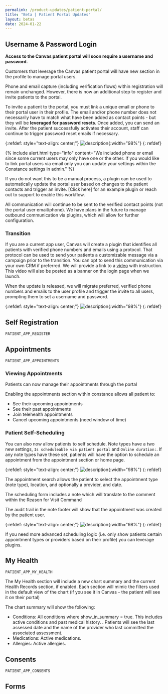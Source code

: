 ```yaml
---
permalink: /product-updates/patient-portal/
title: "Beta | Patient Portal Updates"
layout: betas
date: 2024-01-22
---
```


## Username & Password Login
**Access to the Canvas patient portal will soon require a username and password.**

Customers that leverage the Canvas patient portal will have new section in the profile to manage portal users. 

Phone and email capture (including verification flows) within registration will remain unchanged. However, there is now an additional step to register and invite patients to the portal. 

To invite a patient to the portal, you must link a unique email or phone to their portal user in their profile. The email and/or phone number does not necessarily have to match what have been added as contact points - but they will be **leveraged for password resets**. Once added, you can send an invite. After the patient successfully activates their account, staff can continue to trigger password reset emails if necessary.

{:refdef: style="text-align: center;"}
![description](/assets/images/patient-reg.gif){:width="98%"}
{: refdef}

{% include alert.html type="info" content="We included phone or email since some current users may only have one or the other. If you would like to link portal users via email only you can update your settings within the Constance settings in admin." %}

If you do not want this to be a manual process, a plugin can be used to automatically update the portal user based on changes to the patient contacts and trigger an invite. [Click here] for an example plugin or reach out to support to enable this workflow.

All communication will continue to be sent to the verified contact points (not the portal user email/phone). We have plans in the future to manage outbound communication via plugins, which will allow for further configuration.


### Transition
If you are a current app user, Canvas will create a plugin that identifies all patients with verified phone numbers and emails using a protocol. That protocol can be used to send your patients a customizable message via a campaign prior to the transition. You can opt to send this communication via your own CRM if preferred. We will provide a link to a [video](youtube) with instruction. This video will also be posted as a banner on the login page when we launch.

When the update is released, we will migrate preferred, verified phone numbers and emails to the user profile and trigger the invite to all users, prompting them to set a username and password. 

{:refdef: style="text-align: center;"}
![description](/assets/images/portal-invite.gif){:width="98%"}
{: refdef}

## Self Registration
`PATIENT_APP_REGISTER`

## Appointments

`PATIENT_APP_APPOINTMENTS`

### Viewing Appointments
Patients can now manage their appointments through the portal

Enabling the appointments section within constance allows all patient to: 
- See their upcoming appointments
- See their past appointments
- Join telehealth appointments
- Cancel upcoming appointments (need window of time)

### Patient Self-Scheduling
You can also now allow patients to self schedule. Note types have a two new settings, `Is scheduleable via patient portal` and `Online duration:`. If any note types have these set, patients will have the option to schedule an appointment from the appointment section or home page. 

{:refdef: style="text-align: center;"}
![description](/assets/images/portal-scheduling-settings.png){:width="98%"}
{: refdef}


The appointment search allows the patient to select the appointment type (note type), location, and optionally a provider, and date. 

The scheduling form includes a note which will translate to the comment within the Reason for Visit Command

The audit trail in the note footer will show that the appointment was created by the patient user.

{:refdef: style="text-align: center;"}
![description](/assets/images/patient-scheduling.gif){:width="98%"}
{: refdef}

If you need more advanced scheduling logic (i.e. only show patients certain appointment types or providers based on their profile) you can leverage plugins. 


## My Health

`PATIENT_APP_MY_HEALTH`

The My Health section will include a new chart summary and the current Health Records section, if enabled. Each section will mimic the filters used in the default view of the chart (if you see it in Canvas - the patient will see it on their portal)

The chart summary will show the following:

- Conditions: All conditions where show_in_summary = true. This includes active conditions and past medical history. . Patients will see the last assessed date and the name of the provider who last committed the associated assessment. 
- Medications: Active medications. 
- Allergies: Active allergies. 


## Consents
`PATIENT_APP_CONSENTS`

## Forms